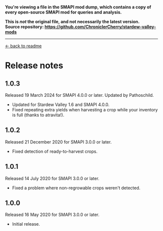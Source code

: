 **You're viewing a file in the SMAPI mod dump, which contains a copy of every open-source SMAPI mod
for queries and analysis.**

**This is _not_ the original file, and not necessarily the latest version.**  
**Source repository: https://github.com/ChroniclerCherry/stardew-valley-mods**

----

[← back to readme](README.md)

# Release notes
## 1.0.3
Released 19 March 2024 for SMAPI 4.0.0 or later. Updated by Pathoschild.

- Updated for Stardew Valley 1.6 and SMAPI 4.0.0.
- Fixed repeating extra yields when harvesting a crop while your inventory is full (thanks to atravita!).

## 1.0.2
Released 21 December 2020 for SMAPI 3.0.0 or later.

- Fixed detection of ready-to-harvest crops.

## 1.0.1
Released 14 July 2020 for SMAPI 3.0.0 or later.

- Fixed a problem where non-regrowable crops weren't detected.

## 1.0.0
Released 16 May 2020 for SMAPI 3.0.0 or later.

- Initial release.
